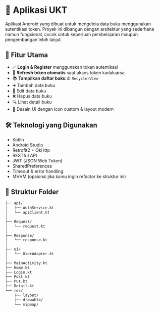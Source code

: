 # 📱 Aplikasi UKT

Aplikasi Android yang dibuat untuk mengelola data buku menggunakan autentikasi token. Proyek ini dibangun dengan arsitektur yang sederhana namun fungsional, cocok untuk keperluan pembelajaran maupun pengembangan lebih lanjut.

## 🚀 Fitur Utama

- ✅ **Login & Register** menggunakan token autentikasi
- 🔄 **Refresh token otomatis** saat akses token kadaluarsa
- 📚 **Tampilkan daftar buku** di `RecyclerView`
- ➕ Tambah data buku
- 📝 Edit data buku
- ❌ Hapus data buku
- 🔍 Lihat detail buku
- 🎨 Desain UI dengan icon custom & layout modern

## 🛠️ Teknologi yang Digunakan

- Kotlin
- Android Studio
- Retrofit2 + OkHttp
- RESTful API
- JWT (JSON Web Token)
- SharedPreferences
- Timeout & error handling
- MVVM (opsional jika kamu ingin refactor ke struktur ini)

## 🧪 Struktur Folder

```bash
├── api/
│   ├── AuthService.kt
│   └── apiClient.kt
│
├── Request/
│   └── request.kt
│
├── Response/
│   └── response.kt
│
├── ui/
│   └── UserAdapter.kt
│
├── MainActivity.kt
├── Home.kt
├── Login.kt
├── Post.kt
├── Put.kt
├── Detail.kt
└── res/
    ├── layout/
    ├── drawable/
    └── mipmap/
